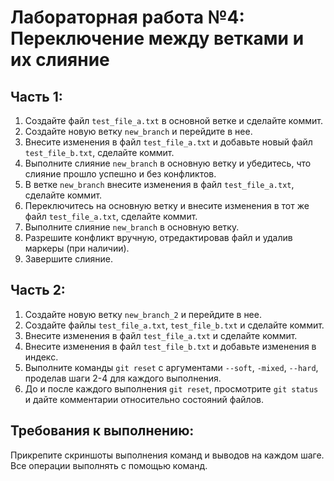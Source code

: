 # Лабораторная работа №4: Переключение между ветками и их слияние

## Часть 1:
1. Создайте файл `test_file_a.txt` в основной ветке и сделайте коммит.  
2. Создайте новую ветку `new_branch` и перейдите в нее.
3. Внесите изменения в файл `test_file_a.txt` и добавьте новый файл `test_file_b.txt`, сделайте коммит.
4. Выполните слияние `new_branch` в основную ветку и убедитесь, что слияние прошло успешно и без конфликтов.
5. В ветке `new_branch` внесите изменения в файл `test_file_a.txt`, сделайте коммит.
6. Переключитесь на основную ветку и внесите изменения в тот же файл `test_file_a.txt`, сделайте коммит.
7. Выполните слияние `new_branch` в основную ветку.
8. Разрешите конфликт вручную, отредактировав файл и удалив маркеры (при наличии).
9. Завершите слияние.

## Часть 2:
1. Создайте новую ветку `new_branch_2` и перейдите в нее.
2. Создайте файлы `test_file_a.txt`, `test_file_b.txt` и сделайте коммит.
3. Внесите изменения в файл `test_file_a.txt` и сделайте коммит.
4. Внесите изменения в файл `test_file_b.txt` и добавьте изменения в индекс.
5. Выполните команды `git reset` с аргументами `--soft`, `-mixed`, `--hard`, проделав шаги 2-4 для каждого выполнения. 
6. До и после каждого выполнения `git reset`, просмотрите `git status` и дайте комментарии относительно состояний файлов.

## Требования к выполнению:
Прикрепите скриншоты выполнения команд и выводов на каждом шаге. 
Все операции выполнять с помощью команд.
